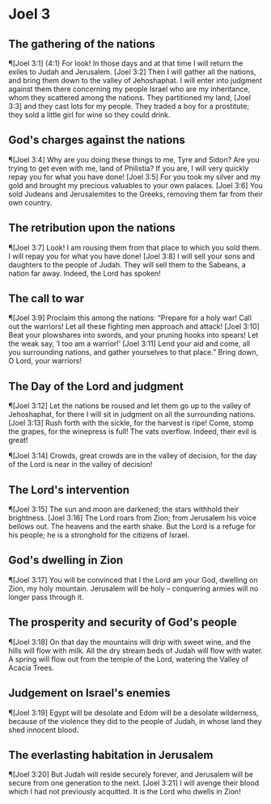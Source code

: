 # Joel 3

## The gathering of the nations
¶[Joel 3:1] (4:1) For look! In those days and at that time I will return the exiles to Judah and Jerusalem.
[Joel 3:2] Then I will gather all the nations, and bring them down to the valley of Jehoshaphat. I will enter into judgment against them there concerning my people Israel who are my inheritance, whom they scattered among the nations. They partitioned my land,
[Joel 3:3] and they cast lots for my people. They traded a boy for a prostitute; they sold a little girl for wine so they could drink.

## God's charges against the nations
¶[Joel 3:4] Why are you doing these things to me, Tyre and Sidon? Are you trying to get even with me, land of Philistia? If you are, I will very quickly repay you for what you have done!
[Joel 3:5] For you took my silver and my gold and brought my precious valuables to your own palaces.
[Joel 3:6] You sold Judeans and Jerusalemites to the Greeks, removing them far from their own country.

## The retribution upon the nations
¶[Joel 3:7] Look! I am rousing them from that place to which you sold them. I will repay you for what you have done!
[Joel 3:8] I will sell your sons and daughters to the people of Judah. They will sell them to the Sabeans, a nation far away. Indeed, the Lord has spoken!

## The call to war
¶[Joel 3:9] Proclaim this among the nations: “Prepare for a holy war! Call out the warriors! Let all these fighting men approach and attack!
[Joel 3:10] Beat your plowshares into swords, and your pruning hooks into spears! Let the weak say, ‘I too am a warrior!’
[Joel 3:11] Lend your aid and come, all you surrounding nations, and gather yourselves to that place.” Bring down, O Lord, your warriors!

## The Day of the Lord and judgment
¶[Joel 3:12] Let the nations be roused and let them go up to the valley of Jehoshaphat, for there I will sit in judgment on all the surrounding nations.
[Joel 3:13] Rush forth with the sickle, for the harvest is ripe! Come, stomp the grapes, for the winepress is full! The vats overflow. Indeed, their evil is great!

¶[Joel 3:14] Crowds, great crowds are in the valley of decision, for the day of the Lord is near in the valley of decision!

## The Lord's intervention
¶[Joel 3:15] The sun and moon are darkened; the stars withhold their brightness.
[Joel 3:16] The Lord roars from Zion; from Jerusalem his voice bellows out. The heavens and the earth shake. But the Lord is a refuge for his people; he is a stronghold for the citizens of Israel.

## God's dwelling in Zion
¶[Joel 3:17] You will be convinced that I the Lord am your God, dwelling on Zion, my holy mountain. Jerusalem will be holy – conquering armies will no longer pass through it.

## The prosperity and security of God's people
¶[Joel 3:18] On that day the mountains will drip with sweet wine, and the hills will flow with milk. All the dry stream beds of Judah will flow with water. A spring will flow out from the temple of the Lord, watering the Valley of Acacia Trees.

## Judgement on Israel's enemies
¶[Joel 3:19] Egypt will be desolate and Edom will be a desolate wilderness, because of the violence they did to the people of Judah, in whose land they shed innocent blood.

## The everlasting habitation in Jerusalem
¶[Joel 3:20] But Judah will reside securely forever, and Jerusalem will be secure from one generation to the next.
[Joel 3:21] I will avenge their blood which I had not previously acquitted. It is the Lord who dwells in Zion!
